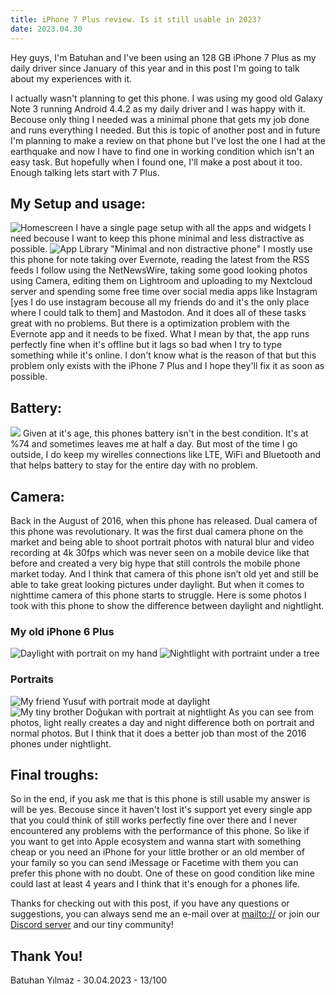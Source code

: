 ```yaml
---
title: iPhone 7 Plus review. Is it still usable in 2023?
date: 2023.04.30
---
```


Hey guys, I'm Batuhan and I've been using an 128 GB iPhone 7 Plus as my daily driver since January of this year and in this post I'm going to talk about my experiences with it. 

I actually wasn't planning to get this phone. I was using my good old Galaxy Note 3 running Android 4.4.2 as my daily driver and I was happy with it.  Becouse only thing I needed was a minimal phone that gets my job done and runs everything I needed. But this is topic of another post and in future I'm planning to make a review on that phone but I've lost the one I had at the earthquake and now I have to find one in working condition which isn't an easy task. But hopefully when I found one, I'll make a post about it too. Enough talking lets start with 7 Plus.

## My Setup and usage:
![Homescreen](https://cdn.discordapp.com/attachments/789025765055791104/1102337116727414904/IMG_1976.PNG)
I have a single page setup with all the apps and widgets I need becouse I want to keep this phone minimal and less distractive as possible. 
![App Library](https://cdn.discordapp.com/attachments/789025765055791104/1102337117373350058/IMG_1979.PNG)
"Minimal and non distractive phone"
I mostly use this phone for note taking over Evernote, reading the latest from the RSS feeds I follow using the NetNewsWire, taking some good looking photos using Camera, editing them on Lightroom and uploading to my Nextcloud server and spending some free time over social media apps like Instagram [yes I do use instagram becouse all my friends do and it's the only place where I could talk to them] and Mastodon. And it does all of these tasks great with no problems. But there is a optimization problem with the Evernote app and it needs to be fixed. What I mean by that, the app runs perfectly fine when it's offline but it lags so bad when I try to type something while it's online. I don't know what is the reason of that but this problem only exists with the iPhone 7 Plus and I hope they'll fix it as soon as possible.

## Battery:
![](https://cdn.discordapp.com/attachments/789025765055791104/1102337117767602277/IMG_1988.PNG)
Given at it's age, this phones battery isn't in the best condition. It's at %74 and sometimes leaves me at half a day. But most of the time I go outside, I do keep my wirelles connections like LTE, WiFi and Bluetooth and that helps battery to stay for the entire day with no problem. 

## Camera:
Back in the August of 2016, when this phone has released. Dual camera of this phone was revolutionary. It was the first dual camera phone on the market and being able to shoot portrait photos with natural blur and video recording at 4k 30fps which was never seen on a mobile device like that before and created a very big hype that still controls the mobile phone market today. And I think that camera of this phone isn’t old yet and still be able to take great looking pictures under daylight. But when it comes to nighttime camera of this phone starts to struggle. Here is some photos I took with this phone to show the difference between daylight and nightlight.
### My old iPhone 6 Plus
![Daylight with portrait on my hand](https://cdn.discordapp.com/attachments/789025765055791104/1102338159678869605/IMG_0119.png) ![Nightlight with portraint under a tree](https://cdn.discordapp.com/attachments/789025765055791104/1102338160614178909/IMG_0123.png)

### Portraits
![My friend Yusuf with portrait mode at daylight](https://cdn.discordapp.com/attachments/789025765055791104/1102338158936465548/IMG_0091.png) ![My tiny brother Doğukan with portrait at nightlight](https://cdn.discordapp.com/attachments/789025765055791104/1102337939771494560/IMG_0332.png)
As you can see from photos, light really creates a day and night difference both on portrait and normal photos. But I think that it does a better job than most of the 2016 phones under nightlight.

## Final troughs:
So in the end, if you ask me that is this phone is still usable my answer is will be yes. Becouse since it haven't lost it's support yet every single app that you could think of still works perfectly fine over there and I never encountered any problems with the performance of this phone. So like if you want to get into Apple ecosystem and wanna start with something cheap or you need an iPhone for your little brother or an old member of your family so you can send iMessage or Facetime with them you can prefer this phone with no doubt. One of these on good condition like mine could last at least 4 years and I think that it's enough for a phones life. 

Thanks for checking out with this post, if you have any questions or suggestions, you can always send me an e-mail over at [mailto://](batuhan@thebatuhansnetwork.xyz) or join our [Discord server](https://discord.com/invite/5p27ZdzQzF) and our tiny community!


## Thank You!

Batuhan Yılmaz - 30.04.2023 - 13/100
